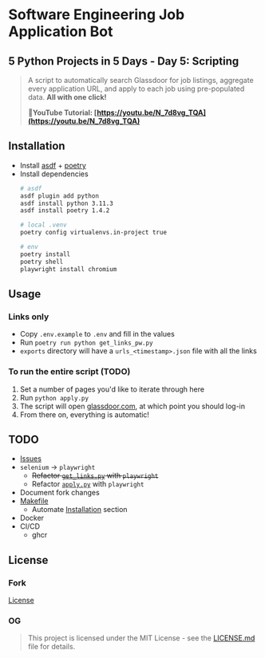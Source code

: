 # Software Engineering Job Application Bot
## 5 Python Projects in 5 Days - Day 5: Scripting

> A script to automatically search Glassdoor for job listings, aggregate every application URL, and apply to each job using pre-populated data. **All with one click!**
> 
> **📸YouTube Tutorial: [https://youtu.be/N_7d8vg_TQA](https://youtu.be/N_7d8vg_TQA)**

## Installation
* Install [asdf](https://asdf-vm.com/guide/getting-started.html) + [poetry](https://python-poetry.org/docs/#installation)
* Install dependencies
    ```bash
    # asdf
    asdf plugin add python
    asdf install python 3.11.3
    asdf install poetry 1.4.2

    # local .venv
    poetry config virtualenvs.in-project true

    # env
    poetry install
    poetry shell
    playwright install chromium
    ```

## Usage
### Links only
* Copy `.env.example` to `.env` and fill in the values
* Run `poetry run python get_links_pw.py`
* `exports` directory will have a `urls_<timestamp>.json` file with all the links

### To run the entire script (TODO)
1. Set a number of pages you'd like to iterate through here
2. Run `python apply.py`
3. The script will open [glassdoor.com](https://www.glassdoor.com/index.htm), at which point you should log-in
4. From there on, everything is automatic!

## TODO
* [Issues](https://github.com/pythoninthegrass/common_intern/issues)
* `selenium` -> `playwright`
  * ~~Refactor [`get_links.py`](get_links.py) with `playwright`~~
  * Refactor [`apply.py`](#to-run-the-entire-script-todo) with `playwright`
* Document fork changes
* [Makefile](Makefile)
  * Automate [Installation](#installation) section
* Docker
* CI/CD
  * ghcr

## License
### Fork
[License](LICENSE.md)

### OG
> This project is licensed under the MIT License - see the [LICENSE.md](https://github.com/harshibar/5-python-projects/blob/master/LICENSE) file for details.
